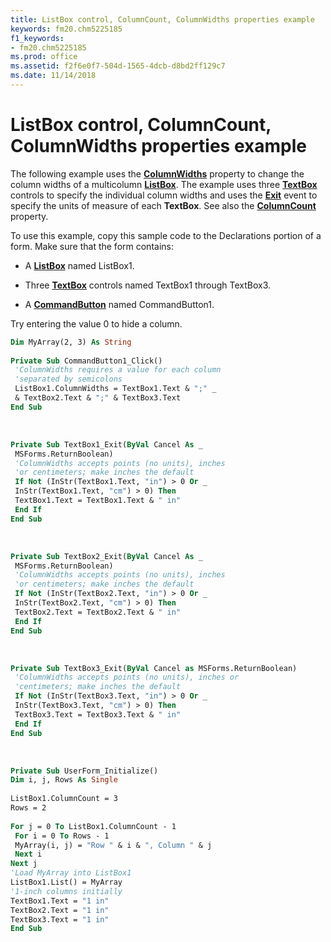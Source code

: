 ```yaml
---
title: ListBox control, ColumnCount, ColumnWidths properties example
keywords: fm20.chm5225185
f1_keywords:
- fm20.chm5225185
ms.prod: office
ms.assetid: f2f6e0f7-504d-1565-4dcb-d8bd2ff129c7
ms.date: 11/14/2018
---
```



# ListBox control, ColumnCount, ColumnWidths properties example

The following example uses the **[ColumnWidths](columnwidths-property.md)** property to change the column widths of a multicolumn **[ListBox](listbox-control.md)**. The example uses three **[TextBox](textbox-control.md)** controls to specify the individual column widths and uses the **[Exit](enter-exit-events.md)** event to specify the units of measure of each **TextBox**. See also the **[ColumnCount](columncount-property.md)** property.

To use this example, copy this sample code to the Declarations portion of a form. Make sure that the form contains:

- A **[ListBox](listbox-control.md)** named ListBox1.
    
- Three **[TextBox](textbox-control.md)** controls named TextBox1 through TextBox3.
    
- A **[CommandButton](commandbutton-control.md)** named CommandButton1.
    

Try entering the value 0 to hide a column.

```vb
Dim MyArray(2, 3) As String 
 
Private Sub CommandButton1_Click() 
 'ColumnWidths requires a value for each column 
 'separated by semicolons 
 ListBox1.ColumnWidths = TextBox1.Text & ";" _ 
 & TextBox2.Text & ";" & TextBox3.Text 
End Sub
```

<br/>

```vb
Private Sub TextBox1_Exit(ByVal Cancel As _ 
 MSForms.ReturnBoolean) 
 'ColumnWidths accepts points (no units), inches 
 'or centimeters; make inches the default 
 If Not (InStr(TextBox1.Text, "in") > 0 Or _ 
 InStr(TextBox1.Text, "cm") > 0) Then 
 TextBox1.Text = TextBox1.Text & " in" 
 End If 
End Sub
```

<br/>

```vb
Private Sub TextBox2_Exit(ByVal Cancel As _ 
 MSForms.ReturnBoolean) 
 'ColumnWidths accepts points (no units), inches 
 'or centimeters; make inches the default 
 If Not (InStr(TextBox2.Text, "in") > 0 Or _ 
 InStr(TextBox2.Text, "cm") > 0) Then 
 TextBox2.Text = TextBox2.Text & " in" 
 End If 
End Sub
```

<br/>


```vb
Private Sub TextBox3_Exit(ByVal Cancel as MSForms.ReturnBoolean) 
 'ColumnWidths accepts points (no units), inches or 
 'centimeters; make inches the default 
 If Not (InStr(TextBox3.Text, "in") > 0 Or _ 
 InStr(TextBox3.Text, "cm") > 0) Then 
 TextBox3.Text = TextBox3.Text & " in" 
 End If 
End Sub
```

<br/>


```vb
Private Sub UserForm_Initialize() 
Dim i, j, Rows As Single 
 
ListBox1.ColumnCount = 3 
Rows = 2 
 
For j = 0 To ListBox1.ColumnCount - 1 
 For i = 0 To Rows - 1 
 MyArray(i, j) = "Row " & i & ", Column " & j 
 Next i 
Next j 
'Load MyArray into ListBox1 
ListBox1.List() = MyArray 
'1-inch columns initially 
TextBox1.Text = "1 in" 
TextBox2.Text = "1 in" 
TextBox3.Text = "1 in" 
End Sub
```


